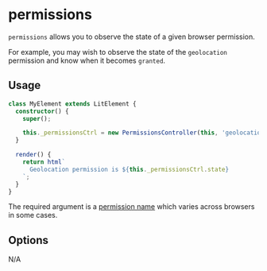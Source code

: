 # permissions

`permissions` allows you to observe the state of a given browser permission.

For example, you may wish to observe the state of the `geolocation` permission
and know when it becomes `granted`.

## Usage

```ts
class MyElement extends LitElement {
  constructor() {
    super();

    this._permissionsCtrl = new PermissionsController(this, 'geolocation');
  }

  render() {
    return html`
      Geolocation permission is ${this._permissionsCtrl.state}
    `;
  }
}
```

The required argument is a [permission name](https://developer.mozilla.org/en-US/docs/Web/API/Permissions/query#name)
which varies across browsers in some cases.

## Options

N/A

